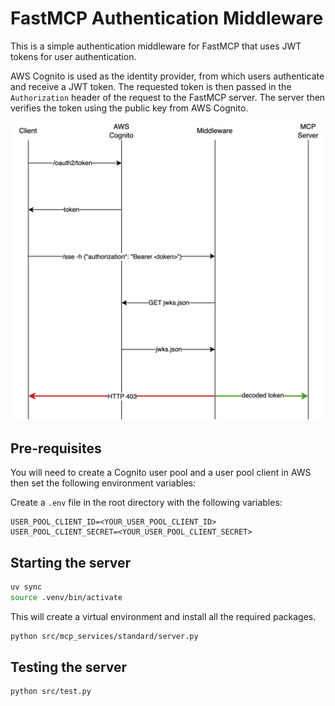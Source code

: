 # FastMCP Authentication Middleware

This is a simple authentication middleware for FastMCP that uses JWT tokens for user 
authentication. 

AWS Cognito is used as the identity provider, from which users authenticate and receive
a JWT token. The requested token is then passed in the `Authorization` header 
of the request to the FastMCP server. The server then verifies the token using 
the public key from AWS Cognito.

![oauth_flow.drawio.png](oauth_flow.drawio.png)
## Pre-requisites

You will need to create a Cognito user pool and a user pool client in AWS then set
the following environment variables:

Create a `.env` file in the root directory with the following variables:

```env
USER_POOL_CLIENT_ID=<YOUR_USER_POOL_CLIENT_ID>
USER_POOL_CLIENT_SECRET=<YOUR_USER_POOL_CLIENT_SECRET>
```

## Starting the server

```bash
uv sync
source .venv/bin/activate
```

This will create a virtual environment and install all the required packages.

```bash
python src/mcp_services/standard/server.py
```

## Testing the server

```bash
python src/test.py
```
